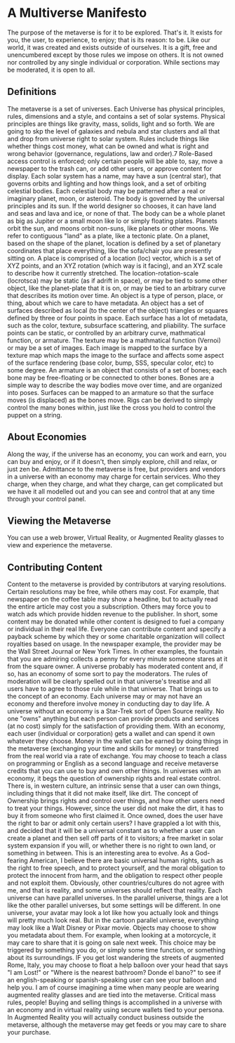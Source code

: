 # A Multiverse Manifesto
The purpose of the metaverse is for it to be explored. That's it. It exists for you, the user, to experience, to enjoy; that is its reason: to be. Like our world, it was created and exists outside of ourselves. It is a gift, free and unencumbered except by those rules we impose on others. It is not owned nor controlled by any single individual or corporation. While sections may be moderated, it is open to all. 
## Definitions
The metaverse is a set of universes. 
Each Universe has physical principles, rules, dimensions and a style, and contains a set of solar systems. 
Physical principles are things like gravity, mass, solids, light and so forth. We are going to skp the level of galaxies and nebula and star clusters and all that and drop from universe right to solar system. Rules include things like whether things cost money, what can be owned and what is right and wrong behavior (governance, regulations, law and order).7
Role-Based access control is enforced; only certain people will be able to, say, move a newspaper to the trash can, or add other users, or approve content for display. 
Each solar system has a name, may have a sun (central star), that governs orbits and lighting and how things look, and a set of orbiting celestial bodies. 
Each celestial body may be patterned after a real or imaginary planet, moon, or asteroid. The body is governed by the universal principles and its sun. If the world designer so chooses, it can have land and seas and lava and ice, or none of that. The body can be a whole planet as big as Jupiter or a small moon like Io or simply floating plates. 
Planets orbit the sun, and moons orbit non-suns, like planets or other moons. We refer to contiguous "land" as a plate, like a tectonic plate.
On a planet, based on the shape of the planet, location is defined by a set of planetary coordinates that place everything, like the sofa/chair you are presently sitting on. 
A place is comprised of a location (loc) vector, which is a set of XYZ points, and an XYZ rotation (which way is it facing), and an XYZ scale to describe how it currently stretched. The location-rotation-scale (locrotsca) may be static (as if adrift in space), or may be tied to some other object, like the planet-plate that it is on, or may be tied to an arbitrary curve that describes its motion over time. An object is a type of person, place, or thing, about which we care to have metadata. An object has a set of surfaces described as local (to the center of the object) triangles or squares defined by three or four points in space. 
Each surface has a lot of metadata, such as the color, texture, subsurface scattering, and pliability. The surface points can be static, or controlled by an arbitrary curve, mathmatical function, or armature. The texture may be a mathmatical function (Vernoi) or may be a set of images. Each image is mapped to the surface by a texture map which maps the image to the surface and affects some aspect of the surface rendering (base color, bump, SSS, specular color, etc) to some degree. 
An armature is an object that consists of a set of bones; each bone may be free-floating or be connected to other bones. Bones are a simple way to describe the way bodies move over time, and are organized into poses. Surfaces can be mapped to an armature so that the surface moves (is displaced) as the bones move. Rigs can be derived to simply control the many bones within, just like the cross you hold to control the puppet on a string. 
## About Economies
Along the way, if the universe has an economy, you can work and earn, you can buy and enjoy, or if it doesn't, then simply explore, chill and relax, or just zen be. Admittance to the metaverse is free, but providers and vendors in a universe with an economy may charge for certain services. Who they charge, when they charge, and what they charge, can get complicated but we have it all modelled out and you can see and control that at any time through your control panel. 
## Viewing the Metaverse
You can use a web brower, Virtual Reality, or Augmented Reality glasses to view and experience the metaverse. 
## Contributing Content
Content to the metaverse is provided by contributors at varying resolutions. Certain resolutions may be free, while others may cost. For example, that newspaper on the coffee table may show a headline, but to actually read the entire article may cost you a subscription. Others may force you to watch ads which provide hidden revenue to the publisher. In short, some content may be donated while other content is designed to fuel a company or individual in their real life. 
Everyone can contribute content and specify a payback scheme by which they or some charitable organization will collect royalties based on usage. In the newspaper example, the provider may be the Wall Street Journal or New York Times. In other examples, the fountain that you are admiring collects a penny for every minute someone stares at it from the square owner. 
A universe probably has moderated content and, if so, has an economy of some sort to pay the moderators. The rules of moderation will be clearly spelled out in that universe's treatise and all users have to agree to those rule while in that universe. 
That brings us to the concept of an economy. Each universe may or may not have an economy and therefore involve money in conducting day to day life. A universe without an economy is a Star-Trek sort of Open Source reality. No one "owns" anything but each person can provide products and services (at no cost) simply for the satisfaction of providing them. With an economy, each user (individual or corporation) gets a wallet and can spend it own whatever they choose. Money in the wallet can be earned by doing things in the metaverse (exchanging your time and skills for money) or transferred from the real world via a rate of exchange. You may choose to teach a class on programming or English as a second language and receive metaverse credits that you can use to buy and own other things. 
In universes with an economy, it begs the question of ownership rights and real estate control. There is, in western culture, an intrinsic sense that a user can own things, including things that it did not make itself, like dirt. The concept of Ownership brings rights and control over things, and how other users need to treat your things. However, since the user did not make the dirt, it has to buy it from someone who first claimed it. Once owned, does the user have the right to bar or admit only certain users? I have grappled a lot with this, and decided that it will be a universal constant as to whether a user can create a planet and then sell off parts of it to visitors; a free market in solar system expansion if you will, or whether there is no right to own land, or something in between. This is an interesting area to evolve. As a God-fearing American, I believe there are basic universal human rights, such as the right to free speech, and to protect yourself, and the moral obligation to protect the innocent from harm, and the obligation to respect other people and not exploit them. Obviously, other countries/cultures do not agree with me, and that is reality, and some universes should reflect that reality. 
Each universe can have parallel universes. In the parallel universe, things are a lot like the other parallel universes, but some settings will be different. In one universe, your avatar may look a lot like how you actually look and things will pretty much look real. But in the cartoon parallel universe, everything may look like a Walt Disney or Pixar movie. Objects may choose to show you metadata about them. For example, when looking at a motorcycle, it may care to share that it is going on sale next week. This choice may be triggered by something you do, or simply some time function, or something about its surroundings. IF you get lost wandering the streets of augmented Rome, Italy, you may choose to float a help balloon over your head that says "I am Lost!" or "Where is the nearest bathroom? Donde el bano?" to see if an english-speaking or spanish-speaking user can see your balloon and help you. I am of course imagining a time when many people are wearing augmented reality glasses and are tied into the metaverse. Critical mass rules, people! 
Buying and selling things is accomplished in a universe with an economy and in virtual reality using secure wallets tied to your persona. In Augmented Reality you will actually conduct business outside the metaverse, although the metaverse may get feeds or you may care to share your purchase.
